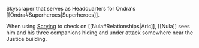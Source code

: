 Skyscraper that serves as Headquarters for Ondra's [[Ondra#Superheroes|Superheroes]].

When using [Scrying](https://www.dndbeyond.com/spells/scrying) to check on [[Nula#Relationships|Aric]], [[Nula]] sees him and his three companions hiding and under attack somewhere near the Justice building.